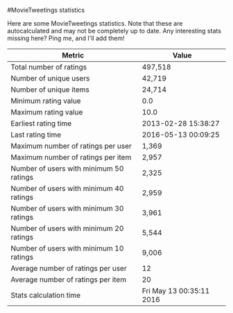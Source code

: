 #MovieTweetings statistics

Here are some MovieTweetings statistics. Note that these are autocalculated and may not be completely up to date. Any interesting stats missing here? Ping me, and I'll add them!

Metric | Value
--- | ---
Total number of ratings                 | 497,518
Number of unique users                  | 42,719
Number of unique items                  | 24,714
Minimum rating value                    | 0.0
Maximum rating value                    | 10.0
Earliest rating time                    | 2013-02-28 15:38:27
Last rating time                        | 2016-05-13 00:09:25
Maximum number of ratings per user      | 1,369
Maximum number of ratings per item      | 2,957
Number of users with minimum 50 ratings | 2,325
Number of users with minimum 40 ratings | 2,959
Number of users with minimum 30 ratings | 3,961
Number of users with minimum 20 ratings | 5,544
Number of users with minimum 10 ratings | 9,006
Average number of ratings per user      | 12
Average number of ratings per item      | 20
Stats calculation time                  | Fri May 13 00:35:11 2016

